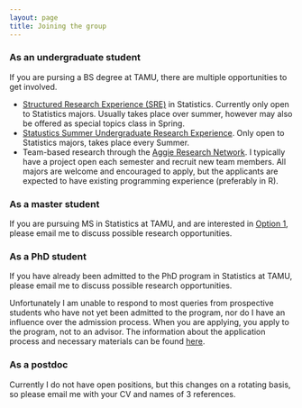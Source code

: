 ```yaml
---
layout: page
title: Joining the group
---
```


### As an undergraduate student

If you are pursing a BS degree at TAMU, there are multiple opportunities to get involved.

* [Structured Research Experience (SRE)](https://irinagain.github.io/SRE) in Statistics. Currently only open to Statistics majors. Usually takes place over summer, however may also be offered as special topics class in Spring.
* [Statustics Summer Undergraduate Research Experience](https://stat.tamu.edu/academics/undergraduate-research/). Only open to Statistics majors, takes place every Summer.
* Team-based research through the [Aggie Research Network](https://aggieresearch.tamu.edu/undergraduates/). I typically have a project open each semester and recruit new team members. All majors are welcome and encouraged to apply, but the applicants are expected to have existing programming experience (preferably in R).

### As a master student

If you are pursuing MS in Statistics at TAMU, and are interested in [Option 1](https://stat.tamu.edu/ms-statistics/), please email me to discuss possible research opportunities. 

### As a PhD student

If you have already been admitted to the PhD program in Statistics at TAMU, please email me to discuss possible research opportunities. 

Unfortunately I am unable to respond to most queries from prospective students who have not yet been admitted to the program, nor do I have an influence over the admission process.  When you are applying, you apply to the program, not to an advisor.
The information about the application process and necessary materials can be found [here](http://www.stat.tamu.edu/graduate-admissions/). 

### As a postdoc	

Currently I do not have open positions, but this changes on a rotating basis, so please email me with your CV and names of 3 references.


